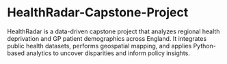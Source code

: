 # HealthRadar-Capstone-Project
HealthRadar is a data-driven capstone project that analyzes regional health deprivation and GP patient demographics across England. It integrates public health datasets, performs geospatial mapping, and applies Python-based analytics to uncover disparities and inform policy insights.
